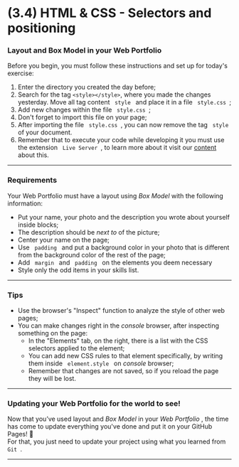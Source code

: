 # (3.4) HTML & CSS - Selectors and positioning

<div>
  <h3> Layout and Box Model in your Web Portfolio </h3>
  <div>
  Before you begin, you must follow these instructions and set up for today's exercise:
  </div>
<ol>
  <li>
    Enter the directory you created the day before;
  </li>
  <li>
    Search for the tag
<code class = "inline">&lt;style&gt;&lt;/style&gt;</code>, where you made the changes yesterday. Move all tag content
<code class = "inline"> style </code> and place it in a file
<code class = "inline"> style.css </code>;
  </li>
  <li>
    Add new changes within the file
<code class = "inline"> style.css </code>;
  </li>
  <li>
    Don't forget to import this file on your page;
  </li>
  <li>
    After importing the file
<code class = "inline"> style.css </code>, you can now remove the tag
<code class = "inline"> style </code> of your document.
  </li>
  <li>
    Remember that to execute your code while developing it you must use the extension
<code class = "inline"> Live Server </code>, to learn more about it visit our
    <a href="/course/real-life-engineer/vscode">
      content
    </a>
     about this.
  </li>
</ol>
<hr class = "thin">
</div>

<div class = "col-span-12 content-section-box"> <div class = "dark-screen"> </div> <h3 id = "requirements" class = "title-section">
  Requirements
</h3>
<div class = "pt-1 pb-1">
  Your Web Portfolio must have a layout using
  <em>
    Box Model
  </em>
   with the following information:
</div>
<ul>
  <li>
    <div class = "pt-1 pb-1">
      Put your name, your photo and the description you wrote about yourself inside blocks;
    </div>
  </li>
  <li>
    <div class = "pt-1 pb-1">
      The description should be
      <em>
        next to
      </em>
       of the picture;
    </div>
  </li>
  <li>
    <div class = "pt-1 pb-1">
      Center your name on the page;
    </div>
  </li>
  <li>
    <div class = "pt-1 pb-1">
      Use
<code class = "inline"> padding </code> and put a background color in your photo that is different from the background color of the rest of the page;
    </div>
  </li>
  <li>
    <div class = "pt-1 pb-1">
      Add
<code class = "inline"> margin </code> and
<code class = "inline"> padding </code> on the elements you deem necessary
    </div>
  </li>
  <li>
    <div class = "pt-1 pb-1">
      Style only the odd items in your skills list.
    </div>
  </li>
</ul>
<hr class = "thin">
</div>

<div class = "col-span-12 content-section-box"> <div class = "dark-screen"> </div> <h3 id = "tips" class = "title-section">
  Tips
</h3>
<ul>
  <li>
    <div class = "pt-1 pb-1">
      Use the browser's "Inspect" function to analyze the style of other web pages;
    </div>
  </li>
  <li>
    <div class = "pt-1 pb-1">
      You can make changes right in the
      <em>
        console
      </em>
       browser, after inspecting something on the page:
    </div>
    <ul>
      <li>
        In the "Elements" tab, on the right, there is a list with the CSS selectors applied to the element;
      </li>
      <li>
        You can add new CSS rules to that element specifically, by writing them inside
<code class = "inline"> element.style </code> on
        <em>
          console
        </em>
         browser;
      </li>
      <li>
        Remember that changes are not saved, so if you reload the page they will be lost.
      </li>
    </ul>
  </li>
</ul>
<hr class = "thin">
</div>

<div class = "col-span-12 content-section-box"> <div class = "dark-screen"> </div> <h3 id = "updating-your-portfolio-web-for-the-world- see "class =" title-section ">
   Updating your Web Portfolio for the world to see!
</h3>
<div class = "pt-1 pb-1">
   Now that you’ve used layout and
   <em>
     Box Model
   </em>
    in your
   <em>
     Web Portfolio
   </em>
   , the time has come to update everything you've done and put it on your GitHub Pages! 🎉
</div>
<div class = "pt-1 pb-1">
   For that, you just need to update your project using what you learned from
<code class = "inline"> Git </code>.
</div>
<hr class = "thin">
</div>
